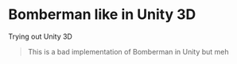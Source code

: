 # Bomberman like in Unity 3D

Trying out Unity 3D

> This is a bad implementation of Bomberman in Unity but meh
